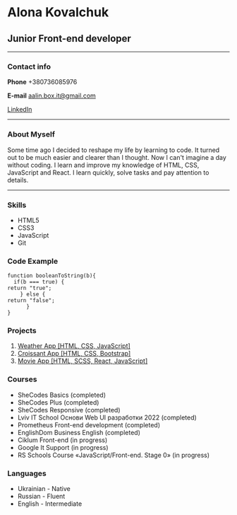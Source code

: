 # Alona Kovalchuk

## Junior Front-end developer

---

### **Contact info**

**Phone** +380736085976

**E-mail** aalin.box.it@gmail.com

[LinkedIn](https://www.linkedin.com/in/alona-k-277561236/)

---

### **About Myself**

Some time ago I decided to reshape my life by learning to code. It turned out to be much easier and clearer than I thought. Now I can't imagine a day without coding. I learn and improve my knowledge of HTML, CSS, JavaScript and React. I learn quickly, solve tasks and pay attention to details.

---

### **Skills**

-   HTML5
-   CSS3
-   JavaScript
-   Git

### **Code Example**

```
function booleanToString(b){
  if(b === true) {
return "true";
    } else {
return "false";
      }
}
```

### **Projects**

1.  [Weather App [HTML, CSS, JavaScript]](https://github.com/AaLin-Git/Weather-website)
2.  [Croissant App [HTML, CSS, Bootstrap]](https://github.com/AaLin-Git/Croissants)
3.  [Movie App [HTML, SCSS, React, JavaScript]](https://github.com/AaLin-Git/movie-website)

### **Courses**

-   SheCodes Basics (completed)
-   SheCodes Plus (completed)
-   SheCodes Responsive (completed)
-   Lviv IT School Основи Web UI разработки 2022 (completed)
-   Prometheus Front-end development (completed)
-   EnglishDom Business English (completed)
-   Ciklum Front-end (in progress)
-   Google It Support (in progress)
-   RS Schools Course «JavaScript/Front-end. Stage 0» (in progress)

### **Languages**

-   Ukrainian - Native
-   Russian - Fluent
-   English - Intermediate
